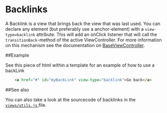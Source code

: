 Backlinks
=========

A Backlink is a view that brings back the view that was last used. You can declare any element (but preferably use
a anchor-element) with a `view-type=backlink` attribute. This will add an onClick listener that will call the
`transitionBack`-method of the active ViewController. For more information on this mechanism see the documentation
on [BaseViewController](../baseviewcontroller.js).


##Example

See this piece of html within a template for an example of how to use a backLink

```html
	<a href="#" id="myBackLink" view-type="backlink">Go back</a>
```

##See also

You can also take a look at the sourcecode of backlinks in the [ `views/utils.js` ](../../views/utils.js) file.
